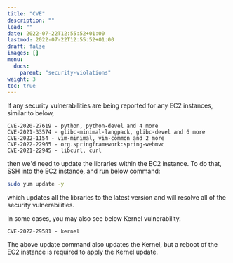 ```yaml
---
title: "CVE"
description: ""
lead: ""
date: 2022-07-22T12:55:52+01:00
lastmod: 2022-07-22T12:55:52+01:00
draft: false
images: []
menu: 
  docs:
    parent: "security-violations"
weight: 3
toc: true
---
```


If any security vulnerabilities are being reported for any EC2 instances, similar to below,

```text
CVE-2020-27619 - python, python-devel and 4 more
CVE-2021-33574 - glibc-minimal-langpack, glibc-devel and 6 more
CVE-2022-1154 - vim-minimal, vim-common and 2 more
CVE-2022-22965 - org.springframework:spring-webmvc
CVE-2021-22945 - libcurl, curl
```

then we'd need to update the libraries within the EC2 instance. To do that, SSH into the EC2 instance, and run below command:

```bash
sudo yum update -y
```

which updates all the libraries to the latest version and will resolve all of the security vulnerabilities.

In some cases, you may also see below Kernel vulnerability.

```text
CVE-2022-29581 - kernel
```

The above update command also updates the Kernel, but a reboot of the EC2 instance is required to apply the Kernel update.
